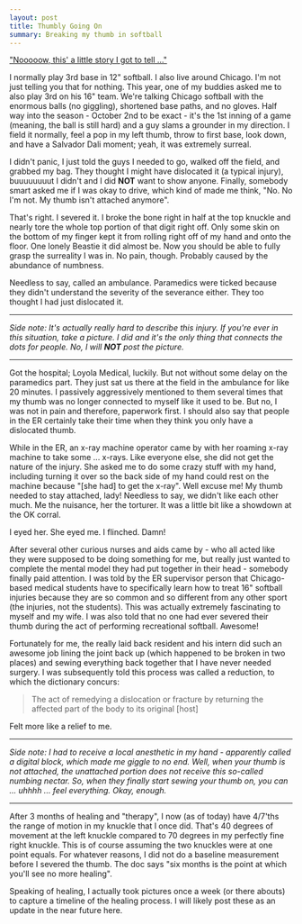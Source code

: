 ```yaml
---
layout: post
title: Thumbly Going On
summary: Breaking my thumb in softball
---
```


["Nooooow, this' a little story I got to tell ..."](http://www.youtube.com/watch?v=tEM3dW2oWW4)

I normally play 3rd base in 12" softball. I also live around Chicago. I'm not just telling you that for nothing. This year, one of my buddies asked me to also play 3rd on his 16" team. We're talking Chicago softball with the enormous balls (no giggling), shortened base paths, and no gloves. Half way into the season  - October 2nd to be exact - it's the 1st inning of a game (meaning, the ball is still hard) and a guy slams a grounder in my direction. I field it normally, feel a pop in my left thumb, throw to first base, look down, and have a Salvador Dali moment; yeah, it was extremely surreal.

I didn't panic, I just told the guys I needed to go, walked off the field, and grabbed my bag. They thought I might have dislocated it (a typical injury), buuuuuuuut I didn't and I did **NOT** want to show anyone. Finally, somebody smart asked me if I was okay to drive, which kind of made me think, "No. No I'm not. My thumb isn't attached anymore".

That's right. I severed it. I broke the bone right in half at the top knuckle and nearly tore the whole top portion of that digit right off. Only some skin on the bottom of my finger kept it from rolling right off of my hand and onto the floor. One lonely Beastie it did almost be. Now you should be able to fully grasp the surreality I was in. No pain, though. Probably caused by the abundance of numbness.

Needless to say, called an ambulance. Paramedics were ticked because they didn't understand the severity of the severance either. They too thought I had just dislocated it.

---

*Side note: It's actually really hard to describe this injury. If you're ever in this situation, take a picture. I did and it's the only thing that connects the dots for people. No, I will **NOT** post the picture.*

---

Got the hospital; Loyola Medical, luckily. But not without some delay on the paramedics part. They just sat us there at the field in the ambulance for like 20 minutes. I passively aggressively mentioned to them several times that my thumb was no longer connected to myself like it used to be. But no, I was not in pain and therefore, paperwork first. I should also say that people in the ER certainly take their time when they think you only have a dislocated thumb.

While in the ER, an x-ray machine operator came by with her roaming x-ray machine to take some ... x-rays. Like everyone else, she did not get the nature of the injury. She asked me to do some crazy stuff with my hand, including turning it over so the back side of my hand could rest on the machine because "[she had] to get the x-ray". Well excuse me! My thumb needed to stay attached, lady! Needless to say, we didn't like each other much. Me the nuisance, her the torturer. It was a little bit like a showdown at the OK corral.

I eyed her. She eyed me. I flinched. Damn!

After several other curious nurses and aids came by - who all acted like they were supposed to be doing something for me, but really just wanted to complete the mental model they had put together in their head - somebody finally paid attention. I was told by the ER supervisor person that Chicago-based medical students have to specifically learn how to treat 16" softball injuries because they are so common and so different from any other sport (the injuries, not the students). This was actually extremely fascinating to myself and my wife. I was also told that no one had ever severed their thumb during the act of performing recreational softball. Awesome!

Fortunately for me, the really laid back resident and his intern did such an awesome job lining the joint back up (which happened to be broken in two places) and sewing everything back together that I have never needed surgery. I was subsequently told this process was called a reduction, to which the dictionary concurs:

> The act of remedying a dislocation or fracture by returning the affected part of the body to its original [host]

Felt more like a relief to me.

---

*Side note: I had to receive a local anesthetic in my hand - apparently called a digital block, which made me giggle to no end. Well, when your thumb is not attached, the unattached portion does not receive this so-called numbing nectar. So, when they finally start sewing your thumb on, you can ... uhhhh ... feel everything. Okay, enough.*

---

After 3 months of healing and "therapy", I now (as of today) have 4/7'ths the range of motion in my knuckle that I once did. That's 40 degrees of movement at the left knuckle compared to 70 degrees in my perfectly fine right knuckle. This is of course assuming the two knuckles were at one point equals. For whatever reasons, I did not do a baseline measurement before I severed the thumb. The doc says "six months is the point at which you'll see no more healing".

Speaking of healing, I actually took pictures once a week (or there abouts) to capture a timeline of the healing process. I will likely post these as an update in the near future here.
